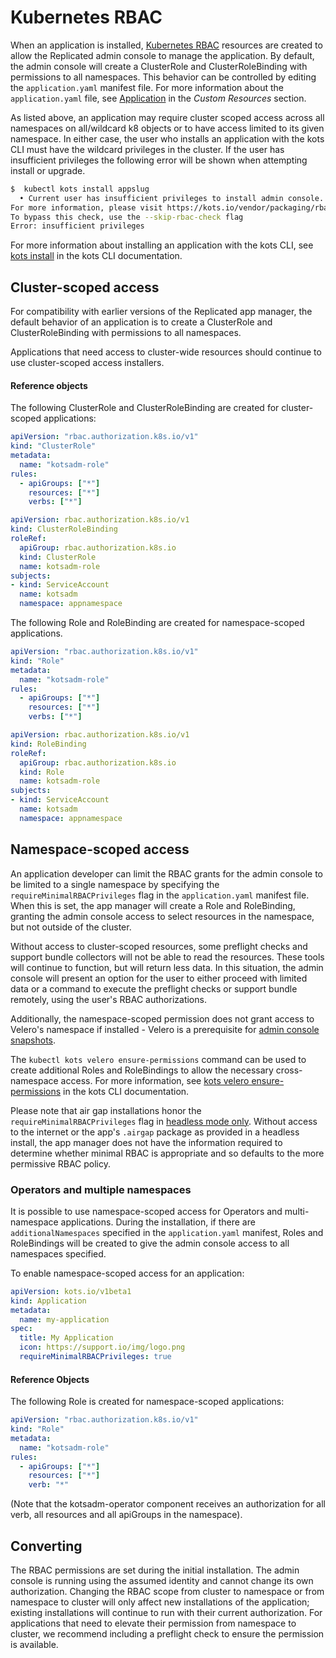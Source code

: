 # Kubernetes RBAC

When an application is installed, [Kubernetes RBAC](https://kubernetes.io/docs/reference/access-authn-authz/rbac/) resources are created to allow the Replicated admin console to manage the application.
By default, the admin console will create a ClusterRole and ClusterRoleBinding with permissions to all namespaces.
This behavior can be controlled by editing the `application.yaml` manifest file. For more information about the `application.yaml` file, see [Application](custom-resource-application) in the _Custom Resources_ section.

As listed above, an application may require cluster scoped access across all namespaces on all/wildcard k8 objects or to have access limited to its given namespace.
In either case, the user who installs an application with the kots CLI must have the wildcard privileges in the cluster.
If the user has insufficient privileges the following error will be shown when attempting install or upgrade.

```bash
$  kubectl kots install appslug
  • Current user has insufficient privileges to install admin console.
For more information, please visit https://kots.io/vendor/packaging/rbac
To bypass this check, use the --skip-rbac-check flag
Error: insufficient privileges
```

For more information about installing an application with the kots CLI, see [kots install](https://kots.io/kots-cli/install/) in the kots CLI documentation.

## Cluster-scoped access

For compatibility with earlier versions of the Replicated app manager, the default behavior of an application is to create a ClusterRole and ClusterRoleBinding with permissions to all namespaces.

Applications that need access to cluster-wide resources should continue to use cluster-scoped access installers.

#### Reference objects

The following ClusterRole and ClusterRoleBinding are created for cluster-scoped applications:

```yaml
apiVersion: "rbac.authorization.k8s.io/v1"
kind: "ClusterRole"
metadata:
  name: "kotsadm-role"
rules:
  - apiGroups: ["*"]
    resources: ["*"]
    verbs: ["*"]
```

```yaml
apiVersion: rbac.authorization.k8s.io/v1
kind: ClusterRoleBinding
roleRef:
  apiGroup: rbac.authorization.k8s.io
  kind: ClusterRole
  name: kotsadm-role
subjects:
- kind: ServiceAccount
  name: kotsadm
  namespace: appnamespace
```

The following Role and RoleBinding are created for namespace-scoped applications.

```yaml
apiVersion: "rbac.authorization.k8s.io/v1"
kind: "Role"
metadata:
  name: "kotsadm-role"
rules:
  - apiGroups: ["*"]
    resources: ["*"]
    verbs: ["*"]
```

```yaml
apiVersion: rbac.authorization.k8s.io/v1
kind: RoleBinding
roleRef:
  apiGroup: rbac.authorization.k8s.io
  kind: Role
  name: kotsadm-role
subjects:
- kind: ServiceAccount
  name: kotsadm
  namespace: appnamespace
```

## Namespace-scoped access

An application developer can limit the RBAC grants for the admin console to be limited to a single namespace by specifying the `requireMinimalRBACPrivileges` flag in the `application.yaml` manifest file. When this is set, the app manager will create a Role and RoleBinding, granting the admin console access to select resources in the namespace, but not outside of the cluster.

Without access to cluster-scoped resources, some preflight checks and support bundle collectors will not be able to read the resources.
These tools will continue to function, but will return less data.
In this situation, the admin console will present an option for the user to either proceed with limited data or a command to execute the preflight checks or support bundle remotely, using the user's RBAC authorizations.

Additionally, the namespace-scoped permission does not grant access to Velero's namespace if installed - Velero is a prerequisite for [admin console snapshots](../enterprise/snapshots-understanding).

The `kubectl kots velero ensure-permissions` command can be used to create additional Roles and RoleBindings to allow the necessary cross-namespace access. For more information, see [kots velero ensure-permissions](https://kots.io/kots-cli/velero/ensure-permissions/) in the kots CLI documentation.

Please note that air gap installations honor the `requireMinimalRBACPrivileges` flag in [headless mode only](../enterprise/installing-existing-cluster-automation#airgap-install).
Without access to the internet or the app's `.airgap` package as provided in a headless install, the app manager does not have the information required to determine whether minimal RBAC is appropriate and so defaults to the more permissive RBAC policy.

### Operators and multiple namespaces

It is possible to use namespace-scoped access for Operators and multi-namespace applications.
During the installation, if there are `additionalNamespaces` specified in the `application.yaml` manifest, Roles and RoleBindings will be created to give the admin console access to all namespaces specified.

To enable namespace-scoped access for an application:

```yaml
apiVersion: kots.io/v1beta1
kind: Application
metadata:
  name: my-application
spec:
  title: My Application
  icon: https://support.io/img/logo.png
  requireMinimalRBACPrivileges: true
```

#### Reference Objects

The following Role is created for namespace-scoped applications:

```yaml
apiVersion: "rbac.authorization.k8s.io/v1"
kind: "Role"
metadata:
  name: "kotsadm-role"
rules:
  - apiGroups: ["*"]
    resources: ["*"]
    verb: "*"
```

(Note that the kotsadm-operator component receives an authorization for all verb, all resources and all apiGroups in the namespace).

## Converting

The RBAC permissions are set during the initial installation.
The admin console is running using the assumed identity and cannot change its own authorization.
Changing the RBAC scope from cluster to namespace or from namespace to cluster will only affect new installations of the application; existing installations will continue to run with their current authorization.
For applications that need to elevate their permission from namespace to cluster, we recommend including a preflight check to ensure the permission is available.
